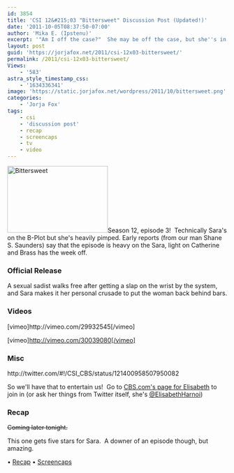 ```yaml
---
id: 3854
title: 'CSI 12&#215;03 "Bittersweet" Discussion Post (Updated!)'
date: '2011-10-05T08:37:50-07:00'
author: 'Mika E. (Ipstenu)'
excerpt: '"Am I off the case?"  She may be off the case, but she''s in the episode!  Angry Sara is back to tell us someone''s a murderer. (Updated at 1am)'
layout: post
guid: 'https://jorjafox.net/2011/csi-12x03-bittersweet/'
permalink: /2011/csi-12x03-bittersweet/
Views:
    - '583'
astra_style_timestamp_css:
    - '1634336341'
image: 'https://static.jorjafox.net/wordpress/2011/10/bittersweet.png'
categories:
    - 'Jorja Fox'
tags:
    - csi
    - 'discussion post'
    - recap
    - screencaps
    - tv
    - video
---
```


<img class="alignleft size-medium wp-image-3855" title="Bittersweet" src="//static.jorjafox.net/wordpress/2011/10/bittersweet-230x153.png" alt="Bittersweet" width="230" height="153" />Season 12, episode 3!  Technically Sara's on the B-Plot but she's heavily pimped. Early reports (from our man Shane S. Saunders) say that the episode is heavy on the Sara, light on Catherine and Brass has the week off.
<h3>Official Release</h3>
A sexual sadist walks free after getting a slap on the wrist by the system, and Sara makes it her personal crusade to put the woman back behind bars.
<h3>Videos</h3>
[vimeo]http://vimeo.com/29932545[/vimeo]

[vimeo]http://vimeo.com/30039080[/vimeo]
<h3>Misc</h3>
http://twitter.com/#!/CSI_CBS/status/121400958507950082

So we'll have that to entertain us!  Go to <a href="http://www.cbs.com/shows/csi/cast/66650/?pg=2">CBS.com's page for Elisabeth</a> to join in (or ask her things from Twitter itself, she's <a href="http://twitter.com/ElisabethHarnoi">@ElisabethHarnoi</a>)
<h3>Recap</h3>
<del>Coming later tonight.</del>

This one gets five stars for Sara.  A downer of an episode though, but amazing.

• <a href="https://jorjafox.net/wiki/Bittersweet">Recap</a>
• <a href="https://jorjafox.net/gallery/tv/csi/season12/bittersweet">Screencaps</a>
